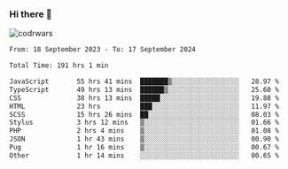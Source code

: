 ### Hi there 👋


![codrwars](https://www.codewars.com/users/rsschool_c9af20f58c35c696/badges/micro) 

<!--START_SECTION:waka-->

```txt
From: 18 September 2023 - To: 17 September 2024

Total Time: 191 hrs 1 min

JavaScript       55 hrs 41 mins  ███████▒░░░░░░░░░░░░░░░░░   28.97 %
TypeScript       49 hrs 13 mins  ██████▒░░░░░░░░░░░░░░░░░░   25.60 %
CSS              38 hrs 13 mins  █████░░░░░░░░░░░░░░░░░░░░   19.88 %
HTML             23 hrs          ███░░░░░░░░░░░░░░░░░░░░░░   11.97 %
SCSS             15 hrs 26 mins  ██░░░░░░░░░░░░░░░░░░░░░░░   08.03 %
Stylus           3 hrs 12 mins   ▒░░░░░░░░░░░░░░░░░░░░░░░░   01.66 %
PHP              2 hrs 4 mins    ▒░░░░░░░░░░░░░░░░░░░░░░░░   01.08 %
JSON             1 hr 43 mins    ▒░░░░░░░░░░░░░░░░░░░░░░░░   00.90 %
Pug              1 hr 16 mins    ▒░░░░░░░░░░░░░░░░░░░░░░░░   00.67 %
Other            1 hr 14 mins    ░░░░░░░░░░░░░░░░░░░░░░░░░   00.65 %
```

<!--END_SECTION:waka-->
